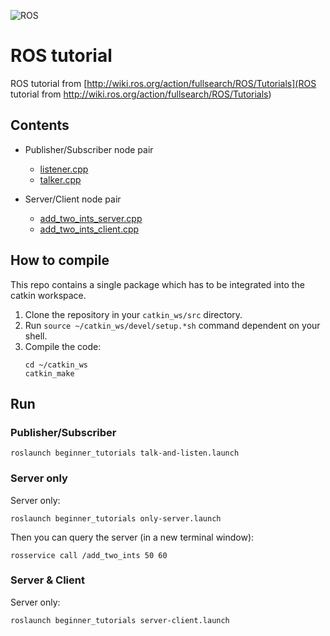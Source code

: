 ![ROS](https://www.ros.org/wp-content/uploads/2013/10/rosorg-logo1.png)

# ROS tutorial

ROS tutorial from [http://wiki.ros.org/action/fullsearch/ROS/Tutorials](ROS tutorial from http://wiki.ros.org/action/fullsearch/ROS/Tutorials)

## Contents

- Publisher/Subscriber node pair
    - [listener.cpp](src/publish-subscribe-model/listener.cpp)
    - [talker.cpp](src/publish-subscribe-model/listener.cpp)

- Server/Client node pair
    - [add_two_ints_server.cpp](src/service-client-model/add_two_ints_server.cpp)
    - [add_two_ints_client.cpp](src/service-client-model/add_two_ints_client.cpp)

## How to compile

This repo contains a single package which has to be integrated into the catkin workspace.

1. Clone the repository in your `catkin_ws/src` directory.
2. Run `source ~/catkin_ws/devel/setup.*sh` command dependent on your shell.
3. Compile the code:
    ```shell
    cd ~/catkin_ws
    catkin_make
    ```

## Run

### Publisher/Subscriber

```shell
roslaunch beginner_tutorials talk-and-listen.launch
```

### Server only

Server only:

```shell
roslaunch beginner_tutorials only-server.launch
```

Then you can query the server (in a new terminal window):

```shell
rosservice call /add_two_ints 50 60
```

### Server & Client

Server only:

```shell
roslaunch beginner_tutorials server-client.launch
```